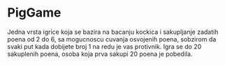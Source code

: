 # PigGame
Jedna vrsta igrice koja se bazira na bacanju kockica i sakupljanje zadatih poena od 2 do 6, sa mogucnoscu cuvanja osvojenih poena, sobzirom da svaki put kada dobijete broj 1 na redu je vas protivnik. Igra se do 20 sakuplenih poena, osoba koja prva sakupi 20 poena je pobedila. 
